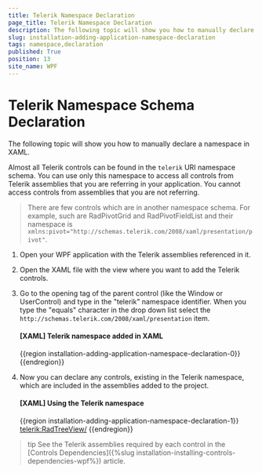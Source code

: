 ```yaml
---
title: Telerik Namespace Declaration
page_title: Telerik Namespace Declaration
description: The following topic will show you how to manually declare a Telerik WPF schema in XAML.
slug: installation-adding-application-namespace-declaration
tags: namespace,declaration
published: True
position: 13
site_name: WPF
---
```


# Telerik Namespace Schema Declaration

The following topic will show you how to manually declare a namespace in XAML.

Almost all Telerik controls can be found in the `telerik` URI namespace schema. You can use only this namespace to access all controls from Telerik assemblies that you are referring in your application. You cannot access controls from assemblies that you are not referring.
        
>There are few controls which are in another namespace schema. For example, such are RadPivotGrid and RadPivotFieldList and their namespace is `xmlns:pivot="http://schemas.telerik.com/2008/xaml/presentation/pivot"`. 
        	
1. Open your WPF application with the Telerik assemblies referenced in it.

2. Open the XAML file with the view where you want to add the Telerik controls.
   	
3. Go to the opening tag of the parent control (like the Window or UserControl) and type in the "telerik" namespace identifier. When you type the "equals" character in the drop down list select the `http://schemas.telerik.com/2008/xaml/presentation` item.    
	
	#### __[XAML] Telerik namespace added in XAML__
	{{region installation-adding-application-namespace-declaration-0}}
		<Window x:Class="WpfApplication1.MainWindow"
				xmlns="http://schemas.microsoft.com/winfx/2006/xaml/presentation"
				xmlns:x="http://schemas.microsoft.com/winfx/2006/xaml"
				xmlns:telerik="http://schemas.telerik.com/2008/xaml/presentation"
				Title="MainWindow" Height="350" Width="525">
			<Grid>
			</Grid>
		</Window>
	{{endregion}}

4. Now you can declare any controls, existing in the Telerik namespace, which are included in the assemblies added to the project.

	#### __[XAML] Using the Telerik namespace__
	{{region installation-adding-application-namespace-declaration-1}}
		<Window x:Class="WpfApplication1.MainWindow"
				xmlns="http://schemas.microsoft.com/winfx/2006/xaml/presentation"
				xmlns:x="http://schemas.microsoft.com/winfx/2006/xaml"
				xmlns:telerik="http://schemas.telerik.com/2008/xaml/presentation"
				Title="MainWindow" Height="350" Width="525">
			<Grid>
				<telerik:RadTreeView/>
			</Grid>
		</Window>
	{{endregion}}

>tip See the Telerik assemblies required by each control in the [Controls Dependencies]({%slug installation-installing-controls-dependencies-wpf%}) article.
